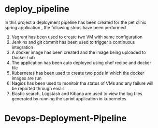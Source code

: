 # deploy_pipeline

In this project a deployment pipeline has been created for the pet clinic spring application , the following steps have been performed

1) Vagrant has been used to create two VM with same configuration 
2) Jenkins and git commit has been used to trigger a continuous integration 
3) A docker image has been created and the image being uploaded to Docker hub 
4) The application has been auto deployed using chef recipe and docker file
5) Kubernetes has been used to create two pods in which the docker images are run
6) Nagios has been used to monitoir tha status of VMs and any failure will be reported through email
7) Elastic search, Logstash and Kibana are used to view the log files generated by running the sprint application in kubernetes

# Devops-Deployment-Pipeline
